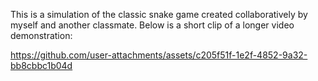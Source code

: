 This is a simulation of the classic snake game created collaboratively by myself and another classmate. Below is a short clip of a longer video demonstration:


https://github.com/user-attachments/assets/c205f51f-1e2f-4852-9a32-bb8cbbc1b04d

